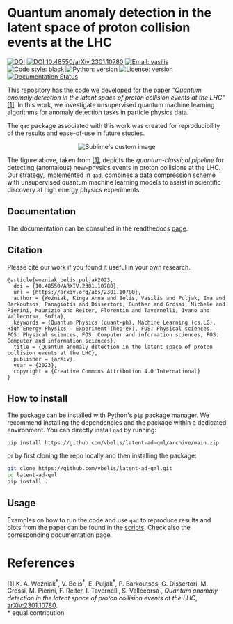 # Quantum anomaly detection in the latent space of proton collision events at the LHC
   	
[![DOI](https://zenodo.org/badge/494404586.svg)](https://zenodo.org/badge/latestdoi/494404586)
[![DOI:10.48550/arXiv.2301.10780](http://img.shields.io/badge/DOI-10.48550/arXiv.2301.10780-B31B1B.svg)](https://doi.org/10.48550/arXiv.2301.10780)
[![Email: vasilis](https://img.shields.io/badge/email-vasileios.belis%40cern.ch-blue?style=flat-square&logo=minutemailer)](mailto:vasileios.belis@cern.ch)
[![Code style: black](https://img.shields.io/badge/code%20style-black-black?style=flat-square&logo=black)](https://github.com/psf/black)
[![Python: version](https://img.shields.io/badge/python-3.8-blue?style=flat-square&logo=python)](https://www.python.org/downloads/)
[![License: version](https://img.shields.io/badge/license-MIT-purple?style=flat-square)](https://github.com/QML-HEP/ae_qml/blob/main/LICENSE)
[![Documentation Status](https://readthedocs.org/projects/latent-ad-qml/badge/?version=latest)](https://latent-ad-qml.readthedocs.io/en/latest/?badge=latest)

This repository has the code we developed for the paper _"Quantum anomaly detection in the latent space of proton collision events at the LHC"_ [[1]](https://arxiv.org/abs/2301.10780). In this work, we investigate unsupervised quantum machine learning algorithms for anomaly detection tasks in particle physics data. 

The `qad` package associated with this work was created for reproducibility of the results and ease-of-use in future studies.
<p align="center">
<img src="https://github.com/vbelis/latent-ad-qml/blob/docs-reformat/docs/Pipeline_QML.png?raw=true" alt="Sublime's custom image"/>
</p>

The figure above, taken from [[1]](https://arxiv.org/abs/2301.10780), depicts the _quantum\-classical pipeline_ for detecting (anomalous) new-physics events in proton collisions at the LHC. Our strategy, implemented in `qad`, combines a data compression scheme with unsupervised quantum machine learning models to assist in scientific discovery at high energy physics experiments.

## Documentation 
The documentation can be consulted in the readthedocs [page](https://latent-ad-qml.readthedocs.io/en/latest/).

## Citation
Please cite our work if you found it useful in your own research.
```
@article{wozniak_belis_puljak2023,
  doi = {10.48550/ARXIV.2301.10780},
  url = {https://arxiv.org/abs/2301.10780},
  author = {Woźniak, Kinga Anna and Belis, Vasilis and Puljak, Ema and Barkoutsos, Panagiotis and Dissertori, Günther and Grossi, Michele and Pierini, Maurizio and Reiter, Florentin and Tavernelli, Ivano and Vallecorsa, Sofia},
  keywords = {Quantum Physics (quant-ph), Machine Learning (cs.LG), High Energy Physics - Experiment (hep-ex), FOS: Physical sciences, FOS: Physical sciences, FOS: Computer and information sciences, FOS: Computer and information sciences},
  title = {Quantum anomaly detection in the latent space of proton collision events at the LHC},
  publisher = {arXiv},
  year = {2023},
  copyright = {Creative Commons Attribution 4.0 International}
}
```

## How to install
The package can be installed with Python's `pip` package manager. We recommend installing the dependencies and the package within a dedicated environment. 
You can directly install `qad` by running:

```
pip install https://github.com/vbelis/latent-ad-qml/archive/main.zip
```
or by first cloning the repo locally and then installing the package:
```bash
git clone https://github.com/vbelis/latent-ad-qml.git
cd latent-ad-qml
pip install .
```

## Usage
Examples on how to run the code and use `qad` to reproduce results and plots from the paper can be found in the [scripts](https://github.com/vbelis/latent-ad-qml/tree/main/scripts). Check also the corresponding documentation page.


# References
[1] K. A. Woźniak<sup>\*</sup>, V. Belis<sup>\*</sup>, E. Puljak<sup>\*</sup>, P. Barkoutsos, G. Dissertori, M. Grossi, M. Pierini, F. Reiter, I. Tavernelli, S. Vallecorsa , _Quantum anomaly detection in the latent space of proton collision events at the LHC_, [arXiv:2301.10780](https://arxiv.org/abs/2301.10780). <br>
\* equal contribution

